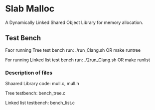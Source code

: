 # Slab Malloc
A Dynamically Linked Shared Object Library for memory allocation.


## Test Bench
Faor running Tree test bench
run:    ./run_Clang.sh
            OR
        make runtree


For running Linked list test bench
run:    ./2run_Clang.sh
            OR
        make runlist


### Description of files
Shaared Library code:
    mull.c, mull.h

Tree testbench:
    bench_tree.c

Linked list testbench:
    bench_list.c
